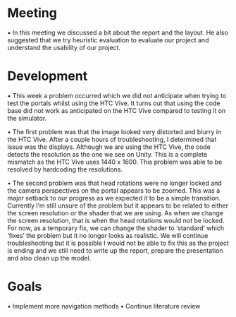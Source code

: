 # Meeting

•	In this meeting we discussed a bit about the report and the layout. He also suggested that we try heuristic evaluation to evaluate our project and understand the usability of our project.

# Development
•	This week a problem occurred which we did not anticipate when trying to test the portals whilst using the HTC Vive. It turns out that using the code base did not work as anticipated on the HTC Vive compared to testing it on the simulator. 

•	The first problem was that the image looked very distorted and blurry in the HTC Vive. After a couple hours of troubleshooting, I determined that issue was the displays. Although we are using the HTC Vive, the code detects the resolution as the one we see on Unity. This is a complete mismatch as the HTC Vive uses 1440 x 1600. This problem was able to be resolved by hardcoding the resolutions. 

•	The second problem was that head rotations were no longer locked and the camera perspectives on the portal appears to be zoomed. This was a major setback to our progress as we expected it to be a simple transition. Currently I’m still unsure of the problem but it appears to be related to either the screen resolution or the shader that we are using. As when we change the screen resolution, that is when the head rotations would not be locked. For now, as a temporary fix, we can change the shader to ‘standard’ which ‘fixes’ the problem but it no longer looks as realistic. We will continue troubleshooting but it is possible I would not be able to fix this as the project is ending and we still need to write up the report, prepare the presentation and also clean up the model. 

# Goals
•	Implement more navigation methods
•	Continue literature review

